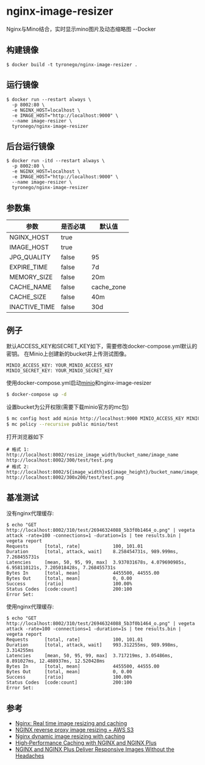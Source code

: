 # nginx-image-resizer

Nginx与Mino结合，实时显示mino图片及动态缩略图
--Docker

## 构建镜像

```
$ docker build -t tyronego/nginx-image-resizer .
```
## 运行镜像

```
$ docker run --restart always \
  -p 8002:80 \
  -e NGINX_HOST=localhost \
  -e IMAGE_HOST="http://localhost:9000" \
  --name image-resizer \
  tyronego/nginx-image-resizer
```

## 后台运行镜像

```
$ docker run -itd --restart always \
  -p 8002:80 \
  -e NGINX_HOST=localhost \
  -e IMAGE_HOST="http://localhost:9000" \
  --name image-resizer \
  tyronego/nginx-image-resizer
```

## 参数集

| 参数   | 是否必填 | 默认值 |
|-------------|--------|----|
| NGINX_HOST  | true   |    |
| IMAGE_HOST  | true   |    |
| JPG_QUALITY | false  | 95 |
| EXPIRE_TIME | false  | 7d |
| MEMORY_SIZE | false  | 20m |
| CACHE_NAME | false  | cache_zone |
| CACHE_SIZE | false  | 40m |
| INACTIVE_TIME | false  | 30d |

## 例子

默认ACCESS_KEY和SECRET_KEY如下，需要修改docker-compose.yml默认的密钥。
在Minio上创建新的bucket并上传测试图像。

```
MINIO_ACCESS_KEY: YOUR_MINIO_ACCESS_KEY
MINIO_SECRET_KEY: YOUR_MINIO_SECRET_KEY
```
使用docker-compose.yml启动[minio](https://minio.io/)和nginx-image-resizer

```sh
$ docker-compose up -d
```
设置bucket为公开权限(需要下载minio官方的mc包)

```sh
$ mc config host add minio http://localhost:9000 MINIO_ACCESS_KEY MINIO_SECRET_KEY
$ mc policy --recursive public minio/test
```

打开浏览器如下

```
# 格式 1: http://localhost:8002/resize_image_width/bucket_name/image_name
http://localhost:8002/300/test/test.png
# 格式 2: http://localhost:8002/${image_width}x${image_height}/bucket_name/image_name
http://localhost:8002/300x200/test/test.png
```

## 基准测试

没有nginx代理缓存:

```
$ echo "GET http://localhost:8002/310/test/26946324088_5b3f0b1464_o.png" | vegeta attack -rate=100 -connections=1 -duration=1s | tee results.bin | vegeta report
Requests      [total, rate]            100, 101.01
Duration      [total, attack, wait]    8.258454731s, 989.999ms, 7.268455731s
Latencies     [mean, 50, 95, 99, max]  3.937031678s, 4.079690985s, 6.958110121s, 7.205018428s, 7.268455731s
Bytes In      [total, mean]            4455500, 44555.00
Bytes Out     [total, mean]            0, 0.00
Success       [ratio]                  100.00%
Status Codes  [code:count]             200:100
Error Set:
```

使用nginx代理缓存:

```
$ echo "GET http://localhost:8002/310/test/26946324088_5b3f0b1464_o.png" | vegeta attack -rate=100 -connections=1 -duration=1s | tee results.bin | vegeta report
Requests      [total, rate]            100, 101.01
Duration      [total, attack, wait]    993.312255ms, 989.998ms, 3.314255ms
Latencies     [mean, 50, 95, 99, max]  3.717219ms, 3.05486ms, 8.891027ms, 12.488937ms, 12.520428ms
Bytes In      [total, mean]            4455500, 44555.00
Bytes Out     [total, mean]            0, 0.00
Success       [ratio]                  100.00%
Status Codes  [code:count]             200:100
Error Set:
```

## 参考

* [Nginx: Real time image resizing and caching](https://github.com/sergejmueller/sergejmueller.github.io/wiki/Nginx:-Real-time-image-resizing-and-caching)
* [NGINX reverse proxy image resizing + AWS S3](https://medium.com/merapar/nginx-reverse-proxy-image-resizing-aws-cece1db5da01)
* [Nginx dynamic image resizing with caching](https://stumbles.id.au/nginx-dynamic-image-resizing-with-caching.html)
* [High‑Performance Caching with NGINX and NGINX Plus](https://www.nginx.com/blog/nginx-high-performance-caching/)
* [NGINX and NGINX Plus Deliver Responsive Images Without the Headaches](https://www.nginx.com/blog/responsive-images-without-headaches-nginx-plus/)
